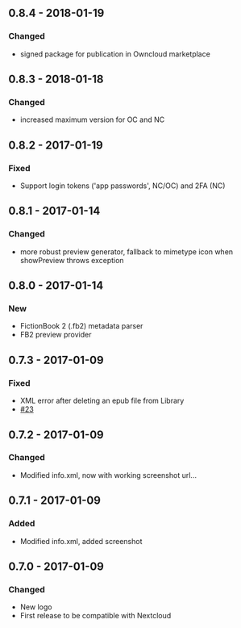 ## 0.8.4 - 2018-01-19
### Changed
 - signed package for publication in Owncloud marketplace

## 0.8.3 - 2018-01-18
### Changed
 - increased maximum version for OC and NC

## 0.8.2 - 2017-01-19
### Fixed
 - Support login tokens ('app passwords', NC/OC) and 2FA (NC)

## 0.8.1 - 2017-01-14
### Changed
 - more robust preview generator, fallback to mimetype icon when showPreview throws exception

## 0.8.0 - 2017-01-14
### New
 - FictionBook 2 (.fb2) metadata parser
 - FB2 preview provider

## 0.7.3 - 2017-01-09
### Fixed
 - XML error after deleting an epub file from Library
 - [#23](https://github.com/Yetangitu/owncloud-apps/issues/23)

## 0.7.2 - 2017-01-09
### Changed
 - Modified info.xml, now with working screenshot url...

## 0.7.1 - 2017-01-09
### Added
 - Modified info.xml, added screenshot

## 0.7.0 - 2017-01-09
### Changed
 - New logo
 - First release to be compatible with Nextcloud
